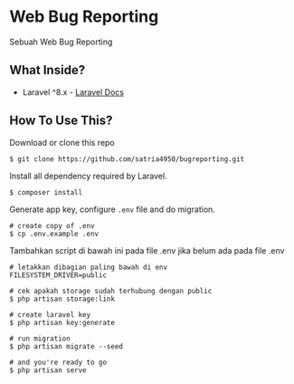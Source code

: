 # Web Bug Reporting

Sebuah Web Bug Reporting

## What Inside?

-   Laravel ^8.x - [Laravel Docs](https://laravel.com/docs/8.x/)

## How To Use This?

Download or clone this repo

```shell
$ git clone https://github.com/satria4950/bugreporting.git
```

Install all dependency required by Laravel.

```shell
$ composer install
```

Generate app key, configure `.env` file and do migration.

```shell
# create copy of .env
$ cp .env.example .env
```

Tambahkan script di bawah ini pada file .env jika belum ada pada file .env
```shell
# letakkan dibagian paling bawah di env
FILESYSTEM_DRIVER=public
```

```shell
# cek apakah storage sudah terhubung dengan public
$ php artisan storage:link
```

```shell
# create laravel key
$ php artisan key:generate

# run migration
$ php artisan migrate --seed

# and you're ready to go
$ php artisan serve
```

